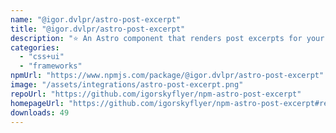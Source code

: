 ```yaml
---
name: "@igor.dvlpr/astro-post-excerpt"
title: "@igor.dvlpr/astro-post-excerpt"
description: "⭐ An Astro component that renders post excerpts for your Astro blog - directly from your Markdown files. Astro v2 collections are supported as well! 💎"
categories:
  - "css+ui"
  - "frameworks"
npmUrl: "https://www.npmjs.com/package/@igor.dvlpr/astro-post-excerpt"
image: "/assets/integrations/astro-post-excerpt.png"
repoUrl: "https://github.com/igorskyflyer/npm-astro-post-excerpt"
homepageUrl: "https://github.com/igorskyflyer/npm-astro-post-excerpt#readme"
downloads: 49
---
```

